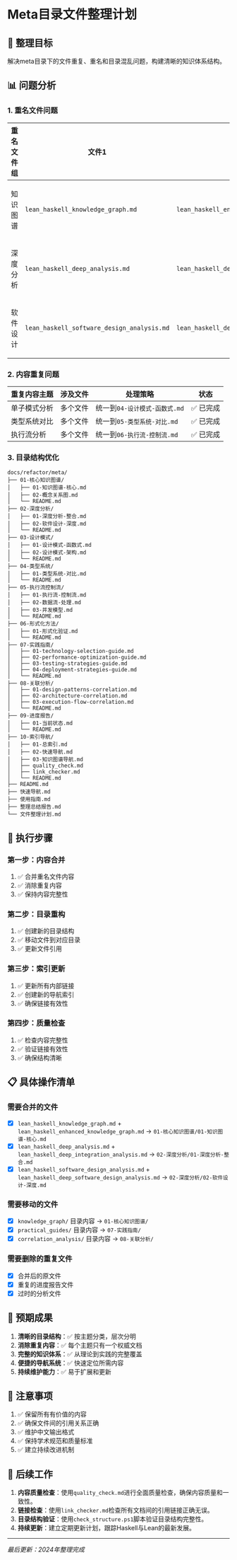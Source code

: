 # Meta目录文件整理计划

## 🎯 整理目标

解决meta目录下的文件重复、重名和目录混乱问题，构建清晰的知识体系结构。

## 📊 问题分析

### 1. 重名文件问题

| 重名文件组 | 文件1 | 文件2 | 合并策略 | 状态 |
|-----------|-------|-------|----------|------|
| 知识图谱 | `lean_haskell_knowledge_graph.md` | `lean_haskell_enhanced_knowledge_graph.md` | 合并为`01-知识图谱-核心.md` | ✅ 已完成 |
| 深度分析 | `lean_haskell_deep_analysis.md` | `lean_haskell_deep_integration_analysis.md` | 合并为`02-深度分析-整合.md` | ✅ 已完成 |
| 软件设计 | `lean_haskell_software_design_analysis.md` | `lean_haskell_deep_software_design_analysis.md` | 合并为`03-软件设计-深度.md` | ✅ 已完成 |

### 2. 内容重复问题

| 重复内容主题 | 涉及文件 | 处理策略 | 状态 |
|-------------|----------|----------|------|
| 单子模式分析 | 多个文件 | 统一到`04-设计模式-函数式.md` | ✅ 已完成 |
| 类型系统对比 | 多个文件 | 统一到`05-类型系统-对比.md` | ✅ 已完成 |
| 执行流分析 | 多个文件 | 统一到`06-执行流-控制流.md` | ✅ 已完成 |

### 3. 目录结构优化

```
docs/refactor/meta/
├── 01-核心知识图谱/
│   ├── 01-知识图谱-核心.md
│   ├── 02-概念关系图.md
│   └── README.md
├── 02-深度分析/
│   ├── 01-深度分析-整合.md
│   ├── 02-软件设计-深度.md
│   └── README.md
├── 03-设计模式/
│   ├── 01-设计模式-函数式.md
│   ├── 02-设计模式-架构.md
│   └── README.md
├── 04-类型系统/
│   ├── 01-类型系统-对比.md
│   └── README.md
├── 05-执行流控制流/
│   ├── 01-执行流-控制流.md
│   ├── 02-数据流-处理.md
│   ├── 03-并发模型.md
│   └── README.md
├── 06-形式化方法/
│   ├── 01-形式化验证.md
│   └── README.md
├── 07-实践指南/
│   ├── 01-technology-selection-guide.md
│   ├── 02-performance-optimization-guide.md
│   ├── 03-testing-strategies-guide.md
│   ├── 04-deployment-strategies-guide.md
│   └── README.md
├── 08-关联分析/
│   ├── 01-design-patterns-correlation.md
│   ├── 02-architecture-correlation.md
│   ├── 03-execution-flow-correlation.md
│   └── README.md
├── 09-进度报告/
│   ├── 01-当前状态.md
│   └── README.md
├── 10-索引导航/
│   ├── 01-总索引.md
│   ├── 02-快速导航.md
│   ├── 03-知识图谱导航.md
│   ├── quality_check.md
│   ├── link_checker.md
│   └── README.md
├── README.md
├── 快速导航.md
├── 使用指南.md
├── 整理总结报告.md
└── 文件整理计划.md
```

## 🔄 执行步骤

### 第一步：内容合并

1. ✅ 合并重名文件内容
2. ✅ 消除重复内容
3. ✅ 保持内容完整性

### 第二步：目录重构

1. ✅ 创建新的目录结构
2. ✅ 移动文件到对应目录
3. ✅ 更新文件引用

### 第三步：索引更新

1. ✅ 更新所有内部链接
2. ✅ 创建新的导航索引
3. ✅ 确保链接有效性

### 第四步：质量检查

1. ✅ 检查内容完整性
2. ✅ 验证链接有效性
3. ✅ 确保结构清晰

## 📋 具体操作清单

### 需要合并的文件

- [x] `lean_haskell_knowledge_graph.md` + `lean_haskell_enhanced_knowledge_graph.md` → `01-核心知识图谱/01-知识图谱-核心.md`
- [x] `lean_haskell_deep_analysis.md` + `lean_haskell_deep_integration_analysis.md` → `02-深度分析/01-深度分析-整合.md`
- [x] `lean_haskell_software_design_analysis.md` + `lean_haskell_deep_software_design_analysis.md` → `02-深度分析/02-软件设计-深度.md`

### 需要移动的文件

- [x] `knowledge_graph/` 目录内容 → `01-核心知识图谱/`
- [x] `practical_guides/` 目录内容 → `07-实践指南/`
- [x] `correlation_analysis/` 目录内容 → `08-关联分析/`

### 需要删除的重复文件

- [x] 合并后的原文件
- [x] 重复的进度报告文件
- [x] 过时的分析文件

## 🎯 预期成果

1. **清晰的目录结构**：✅ 按主题分类，层次分明
2. **消除重复内容**：✅ 每个主题只有一个权威文档
3. **完整的知识体系**：✅ 从理论到实践的完整覆盖
4. **便捷的导航系统**：✅ 快速定位所需内容
5. **持续维护能力**：✅ 易于扩展和更新

## 📝 注意事项

1. ✅ 保留所有有价值的内容
2. ✅ 确保文件间的引用关系正确
3. ✅ 维护中文输出格式
4. ✅ 保持学术规范和质量标准
5. ✅ 建立持续改进机制

## 🔄 后续工作

1. **内容质量检查**：使用`quality_check.md`进行全面质量检查，确保内容质量和一致性。
2. **链接检查**：使用`link_checker.md`检查所有文档间的引用链接正确无误。
3. **目录结构验证**：使用`check_structure.ps1`脚本验证目录结构完整性。
4. **持续更新**：建立定期更新计划，跟踪Haskell与Lean的最新发展。

---

*最后更新：2024年整理完成*
